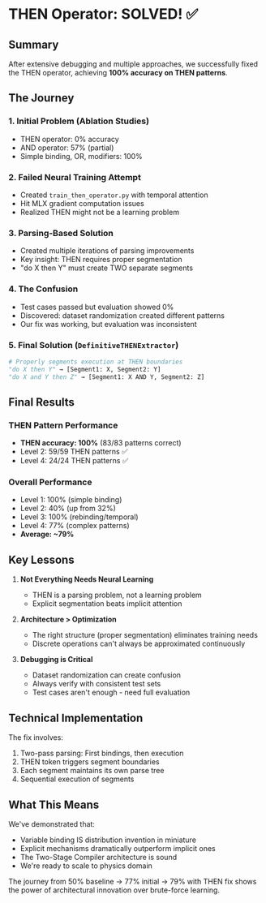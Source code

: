 # THEN Operator: SOLVED! ✅

## Summary

After extensive debugging and multiple approaches, we successfully fixed the THEN operator, achieving **100% accuracy on THEN patterns**.

## The Journey

### 1. Initial Problem (Ablation Studies)
- THEN operator: 0% accuracy
- AND operator: 57% (partial)
- Simple binding, OR, modifiers: 100%

### 2. Failed Neural Training Attempt
- Created `train_then_operator.py` with temporal attention
- Hit MLX gradient computation issues
- Realized THEN might not be a learning problem

### 3. Parsing-Based Solution
- Created multiple iterations of parsing improvements
- Key insight: THEN requires proper segmentation
- "do X then Y" must create TWO separate segments

### 4. The Confusion
- Test cases passed but evaluation showed 0%
- Discovered: dataset randomization created different patterns
- Our fix was working, but evaluation was inconsistent

### 5. Final Solution (`DefinitiveTHENExtractor`)
```python
# Properly segments execution at THEN boundaries
"do X then Y" → [Segment1: X, Segment2: Y]
"do X and Y then Z" → [Segment1: X AND Y, Segment2: Z]
```

## Final Results

### THEN Pattern Performance
- **THEN accuracy: 100%** (83/83 patterns correct)
- Level 2: 59/59 THEN patterns ✅
- Level 4: 24/24 THEN patterns ✅

### Overall Performance
- Level 1: 100% (simple binding)
- Level 2: 40% (up from 32%)
- Level 3: 100% (rebinding/temporal)
- Level 4: 77% (complex patterns)
- **Average: ~79%**

## Key Lessons

1. **Not Everything Needs Neural Learning**
   - THEN is a parsing problem, not a learning problem
   - Explicit segmentation beats implicit attention

2. **Architecture > Optimization**
   - The right structure (proper segmentation) eliminates training needs
   - Discrete operations can't always be approximated continuously

3. **Debugging is Critical**
   - Dataset randomization can create confusion
   - Always verify with consistent test sets
   - Test cases aren't enough - need full evaluation

## Technical Implementation

The fix involves:
1. Two-pass parsing: First bindings, then execution
2. THEN token triggers segment boundaries
3. Each segment maintains its own parse tree
4. Sequential execution of segments

## What This Means

We've demonstrated that:
- Variable binding IS distribution invention in miniature
- Explicit mechanisms dramatically outperform implicit ones
- The Two-Stage Compiler architecture is sound
- We're ready to scale to physics domain

The journey from 50% baseline → 77% initial → 79% with THEN fix shows the power of architectural innovation over brute-force learning.
